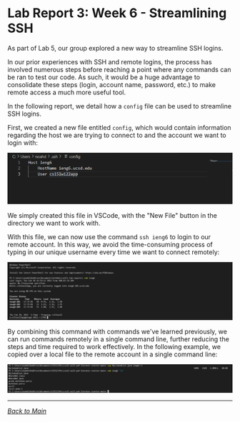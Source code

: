 # Lab Report 3: Week 6 - Streamlining SSH  
As part of Lab 5, our group explored a new way to streamline SSH logins. 

In our prior experiences with SSH and remote logins, the process has involved numerous steps before reaching a point where any commands can be ran to test our code. As such, it would be a huge advantage to consolidate these steps (login, account name, password, etc.) to make remote access a much more useful tool.  

In the following report, we detail how a `config` file can be used to streamline SSH logins.

First, we created a new file entitled `config`, which would contain information regarding the host we are trying to connect to and the account we want to login with:  

![lab3-createConfig.png](lab3-createConfig.png)  

We simply created this file in VSCode, with the "New File" button in the directory we want to work with.  

With this file, we can now use the command `ssh ieng6` to login to our remote account. In this way, we avoid the time-consuming process of typing in our unique username every time we want to connect remotely:

![lab3-sshCommand.png](lab3-sshCommand.png)  

By combining this command with commands we've learned previously, we can run commands remotely in a single command line, further reducing the steps and time required to work effectively. In the following example, we copied over a local file to the remote account in a single command line:  

![lab3-scpCommand.png](lab3-scpCommand.png)

---
[*Back to Main*](https://njaurigue.github.io/cse15l-lab-reports/index.html)
